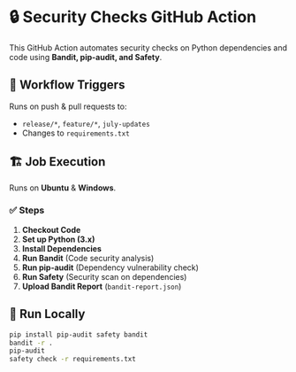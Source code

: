 # 🔒 Security Checks GitHub Action

This GitHub Action automates security checks on Python dependencies and code using **Bandit, pip-audit, and Safety**.

## 📌 Workflow Triggers
Runs on push & pull requests to:
- `release/*`, `feature/*`, `july-updates`
- Changes to `requirements.txt`

## 🏗️ Job Execution
Runs on **Ubuntu** & **Windows**.

### ✅ Steps
1. **Checkout Code**  
2. **Set up Python (3.x)**  
3. **Install Dependencies**  
4. **Run Bandit** (Code security analysis)  
5. **Run pip-audit** (Dependency vulnerability check)  
6. **Run Safety** (Security scan on dependencies)  
7. **Upload Bandit Report** (`bandit-report.json`)

## 🚀 Run Locally
```sh
pip install pip-audit safety bandit
bandit -r .
pip-audit
safety check -r requirements.txt
